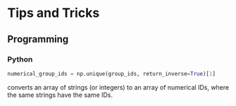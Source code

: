 # Tips and Tricks

## Programming

### Python

```python
numerical_group_ids = np.unique(group_ids, return_inverse=True)[1]
```

converts an array of strings (or integers) to an array of numerical IDs, where the same strings have the same IDs.
